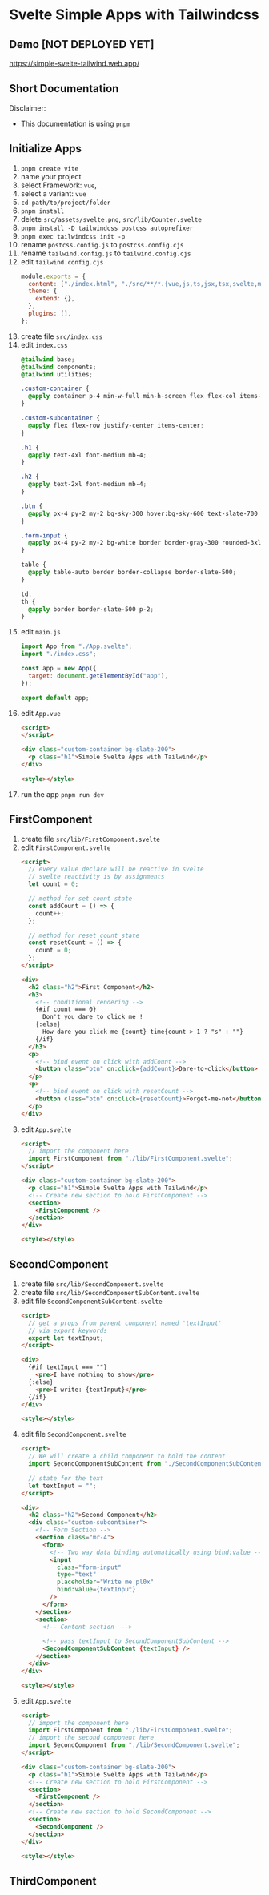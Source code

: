 # Svelte Simple Apps with Tailwindcss

## Demo [NOT DEPLOYED YET]
https://simple-svelte-tailwind.web.app/

## Short Documentation 

Disclaimer:
- This documentation is using `pnpm`

## Initialize Apps
1. `pnpm create vite`
1. name your project
1. select Framework: `vue`, 
1. select a variant: `vue`
1. `cd path/to/project/folder`
1. `pnpm install`
1. delete `src/assets/svelte.png`, `src/lib/Counter.svelte`
1. `pnpm install -D tailwindcss postcss autoprefixer`
1. `pnpm exec tailwindcss init -p`
1. rename `postcss.config.js` to `postcss.config.cjs`
1. rename `tailwind.config.js` to `tailwind.config.cjs`
1. edit `tailwind.config.cjs`
    ```js
    module.exports = {
      content: ["./index.html", "./src/**/*.{vue,js,ts,jsx,tsx,svelte,md,mdx}"],
      theme: {
        extend: {},
      },
      plugins: [],
    };
    ```
1. create file `src/index.css`
1. edit `index.css`
    ```css
    @tailwind base;
    @tailwind components;
    @tailwind utilities;

    .custom-container {
      @apply container p-4 min-w-full min-h-screen flex flex-col items-center justify-center text-center;
    }

    .custom-subcontainer {
      @apply flex flex-row justify-center items-center;
    }

    .h1 {
      @apply text-4xl font-medium mb-4;
    }

    .h2 {
      @apply text-2xl font-medium mb-4;
    }

    .btn {
      @apply px-4 py-2 my-2 bg-sky-300 hover:bg-sky-600 text-slate-700 hover:text-slate-300 font-bold rounded-3xl w-48;
    }

    .form-input {
      @apply px-4 py-2 my-2 bg-white border border-gray-300 rounded-3xl w-full;
    }

    table {
      @apply table-auto border border-collapse border-slate-500;
    }

    td,
    th {
      @apply border border-slate-500 p-2;
    }
    ```
1. edit `main.js`
    ```js
    import App from "./App.svelte";
    import "./index.css";

    const app = new App({
      target: document.getElementById("app"),
    });

    export default app;
    ```
1. edit `App.vue`
    ```html
    <script>
    </script>

    <div class="custom-container bg-slate-200">
      <p class="h1">Simple Svelte Apps with Tailwind</p>
    </div>

    <style></style>

    ```
1. run the app `pnpm run dev`

## FirstComponent
1. create file `src/lib/FirstComponent.svelte`
1. edit `FirstComponent.svelte`
    ```html
    <script>
      // every value declare will be reactive in svelte
      // svelte reactivity is by assignments
      let count = 0;

      // method for set count state
      const addCount = () => {
        count++;
      };

      // method for reset count state
      const resetCount = () => {
        count = 0;
      };
    </script>

    <div>
      <h2 class="h2">First Component</h2>
      <h3>
        <!-- conditional rendering -->
        {#if count === 0}
          Don't you dare to click me !
        {:else}
          How dare you click me {count} time{count > 1 ? "s" : ""}
        {/if}
      </h3>
      <p>
        <!-- bind event on click with addCount -->
        <button class="btn" on:click={addCount}>Dare-to-click</button>
      </p>
      <p>
        <!-- bind event on click with resetCount -->
        <button class="btn" on:click={resetCount}>Forget-me-not</button>
      </p>
    </div>
    ```
1. edit `App.svelte`
    ```html
    <script>
      // import the component here
      import FirstComponent from "./lib/FirstComponent.svelte";
    </script>

    <div class="custom-container bg-slate-200">
      <p class="h1">Simple Svelte Apps with Tailwind</p>
      <!-- Create new section to hold FirstComponent -->
      <section>
        <FirstComponent />
      </section>
    </div>

    <style></style>
    ```

## SecondComponent
1. create file `src/lib/SecondComponent.svelte`
1. create file `src/lib/SecondComponentSubContent.svelte`
1. edit file `SecondComponentSubContent.svelte`
    ```html
    <script>
      // get a props from parent component named 'textInput'
      // via export keywords
      export let textInput;
    </script>

    <div>
      {#if textInput === ""}
        <pre>I have nothing to show</pre>
      {:else}
        <pre>I write: {textInput}</pre>
      {/if}
    </div>

    <style></style>
    ```
1. edit file `SecondComponent.svelte`
    ```html
    <script>
      // We will create a child component to hold the content
      import SecondComponentSubContent from "./SecondComponentSubContent.svelte";

      // state for the text
      let textInput = "";
    </script>

    <div>
      <h2 class="h2">Second Component</h2>
      <div class="custom-subcontainer">
        <!-- Form Section -->
        <section class="mr-4">
          <form>
            <!-- Two way data binding automatically using bind:value -->
            <input
              class="form-input"
              type="text"
              placeholder="Write me pl0x"
              bind:value={textInput}
            />
          </form>
        </section>
        <section>
          <!-- Content section  -->

          <!-- pass textInput to SecondComponentSubContent -->
          <SecondComponentSubContent {textInput} />
        </section>
      </div>
    </div>

    <style></style>
    ```
1. edit `App.svelte`
    ```html
    <script>
      // import the component here
      import FirstComponent from "./lib/FirstComponent.svelte";
      // import the second component here
      import SecondComponent from "./lib/SecondComponent.svelte";
    </script>

    <div class="custom-container bg-slate-200">
      <p class="h1">Simple Svelte Apps with Tailwind</p>
      <!-- Create new section to hold FirstComponent -->
      <section>
        <FirstComponent />
      </section>
      <!-- Create new section to hold SecondComponent -->
      <section>
        <SecondComponent />
      </section>
    </div>

    <style></style>
    ```


## ThirdComponent
